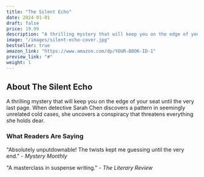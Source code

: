 ```yaml
---
title: "The Silent Echo"
date: 2024-01-01
draft: false
price: 19.99
description: "A thrilling mystery that will keep you on the edge of your seat until the very last page."
image: "/images/silent-echo-cover.jpg"
bestseller: true
amazon_link: "https://www.amazon.com/dp/YOUR-BOOK-ID-1"
preview_link: "#"
weight: 1
---
```


## About The Silent Echo

A thrilling mystery that will keep you on the edge of your seat until the very last page. When detective Sarah Chen discovers a pattern in seemingly unrelated cold cases, she uncovers a conspiracy that threatens everything she holds dear.

### What Readers Are Saying

"Absolutely unputdownable! The twists kept me guessing until the very end." - *Mystery Monthly*

"A masterclass in suspense writing." - *The Literary Review*